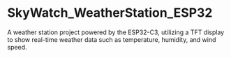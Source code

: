 # SkyWatch_WeatherStation_ESP32
A weather station project powered by the ESP32-C3, utilizing a TFT display to show real-time weather data such as temperature, humidity, and wind speed.
